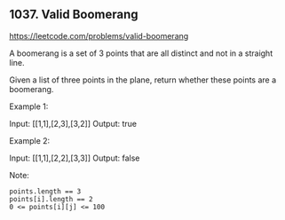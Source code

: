 ## 1037. Valid Boomerang

https://leetcode.com/problems/valid-boomerang

A boomerang is a set of 3 points that are all distinct and not in a straight line.

Given a list of three points in the plane, return whether these points are a boomerang.

Example 1:

Input: [[1,1],[2,3],[3,2]]
Output: true

Example 2:

Input: [[1,1],[2,2],[3,3]]
Output: false

Note:

    points.length == 3
    points[i].length == 2
    0 <= points[i][j] <= 100
